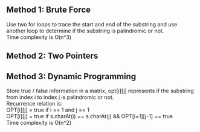 ## Method 1: Brute Force
Use two for loops to trace the start and end of the substring and use another loop to determine if the substring is palindromic or not. <br />
Time complexity is O(n^3)

## Method 2: Two Pointers

## Method 3: Dynamic Programming
Store true / false information in a matrix, opt[i][j] represents if the substring from index i to index j is palindromic or not. <br />
Recurrence relation is: <br />
OPT[i][j] = true if i == 1 and j == 1 <br />
OPT[i][j] = true if s.charAt(i) == s.charAt(j) && OPT[i+1][j-1] == true <br />
Time complexity is O(n^2)
